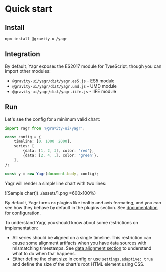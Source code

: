 # Quick start

## Install

```
npm install @gravity-ui/yagr
```

## Integration

By default, Yagr exposes the ES2017 module for TypeScript, though you can import other modules:

-   `@gravity-ui/yagr/dist/yagr.es5.js` - ES5 module
-   `@gravity-ui/yagr/dist/yagr.umd.js` - UMD module
-   `@gravity-ui/yagr/dist/yagr.iife.js` - IIFE module

## Run

Let's see the config for a minimum valid chart:

```ts
import Yagr from '@gravity-ui/yagr';

const config = {
    timeline: [0, 1000, 2000],
    series: [
        {data: [1, 2, 3], color: 'red'},
        {data: [2, 4, 1], color: 'green'},
    ],
};

const y = new Yagr(document.body, config);
```

Yagr will render а simple line chart with two lines:

![Sample chart](../assets/1.png =600x100%)

By default, Yagr turns on plugins like tooltip and axis formating, and you can see how they behave by default in the plugins section. See [documentation](./api/visualization.md) for configuration.

To understand Yagr, you should know about some restrictions on implementation:

-   All series should be aligned on a single timeline. This restriction can cause some alignment artifacts when you have data sources with mismatching timestamps. See [data alignment section](./api/data-processing.md#data-alignment) to understand what to do when that happens.
-   Either define the chart size in config or use `settings.adaptive: true` and define the size of the chart's root HTML element using CSS.
